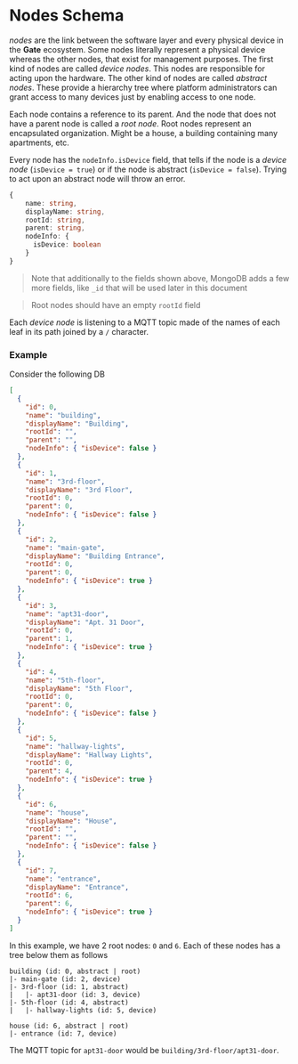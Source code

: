 # Nodes Schema

_nodes_ are the link between the software layer and every physical device in the **Gate** ecosystem. Some nodes literally represent a physical device whereas the other nodes, that exist for management purposes. The first kind of nodes are called _device nodes_. This nodes are responsible for acting upon the hardware. The other kind of nodes are called _abstract nodes_. These provide a hierarchy tree where platform administrators can grant access to many devices just by enabling access to one node.

Each node contains a reference to its parent. And the node that does not have a parent node is called a _root node_. Root nodes represent an encapsulated organization. Might be a house, a building containing many apartments, etc.

Every node has the `nodeInfo.isDevice` field, that tells if the node is a _device node_ (`isDevice = true`) or if the node is abstract (`isDevice = false`). Trying to act upon an abstract node will throw an error.

```ts
{
    name: string,
    displayName: string,
    rootId: string,
    parent: string,
    nodeInfo: {
      isDevice: boolean
    }
}
```

> Note that additionally to the fields shown above, MongoDB adds a few more fields, like `_id` that will be used later in this document

> Root nodes should have an empty `rootId` field

Each _device node_ is listening to a MQTT topic made of the names of each leaf in its path joined by a `/` character.

### Example

Consider the following DB

```json
[
  {
    "id": 0,
    "name": "building",
    "displayName": "Building",
    "rootId": "",
    "parent": "",
    "nodeInfo": { "isDevice": false }
  },
  {
    "id": 1,
    "name": "3rd-floor",
    "displayName": "3rd Floor",
    "rootId": 0,
    "parent": 0,
    "nodeInfo": { "isDevice": false }
  },
  {
    "id": 2,
    "name": "main-gate",
    "displayName": "Building Entrance",
    "rootId": 0,
    "parent": 0,
    "nodeInfo": { "isDevice": true }
  },
  {
    "id": 3,
    "name": "apt31-door",
    "displayName": "Apt. 31 Door",
    "rootId": 0,
    "parent": 1,
    "nodeInfo": { "isDevice": true }
  },
  {
    "id": 4,
    "name": "5th-floor",
    "displayName": "5th Floor",
    "rootId": 0,
    "parent": 0,
    "nodeInfo": { "isDevice": false }
  },
  {
    "id": 5,
    "name": "hallway-lights",
    "displayName": "Hallway Lights",
    "rootId": 0,
    "parent": 4,
    "nodeInfo": { "isDevice": true }
  },
  {
    "id": 6,
    "name": "house",
    "displayName": "House",
    "rootId": "",
    "parent": "",
    "nodeInfo": { "isDevice": false }
  },
  {
    "id": 7,
    "name": "entrance",
    "displayName": "Entrance",
    "rootId": 6,
    "parent": 6,
    "nodeInfo": { "isDevice": true }
  }
]
```

In this example, we have 2 root nodes: `0` and `6`. Each of these nodes has a tree below them as follows

```
building (id: 0, abstract | root)
|- main-gate (id: 2, device)
|- 3rd-floor (id: 1, abstract)
|   |- apt31-door (id: 3, device)
|- 5th-floor (id: 4, abstract)
|   |- hallway-lights (id: 5, device)

house (id: 6, abstract | root)
|- entrance (id: 7, device)
```

The MQTT topic for `apt31-door` would be `building/3rd-floor/apt31-door`.
